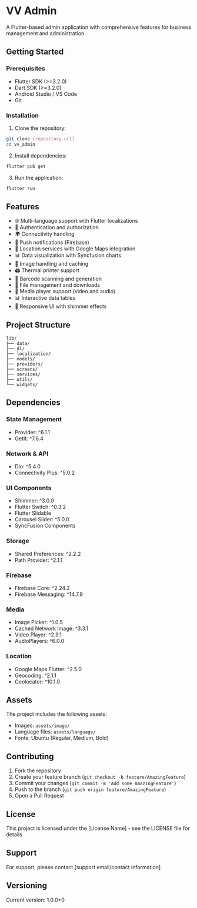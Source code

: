 # VV Admin

A Flutter-based admin application with comprehensive features for business management and administration.

## Getting Started

### Prerequisites

- Flutter SDK (>=3.2.0)
- Dart SDK (>=3.2.0)
- Android Studio / VS Code
- Git

### Installation

1. Clone the repository:
```bash
git clone [repository-url]
cd vv_admin
```

2. Install dependencies:
```bash
flutter pub get
```

3. Run the application:
```bash
flutter run
```

## Features

- 🌐 Multi-language support with Flutter localizations
- 🔐 Authentication and authorization
- 🌍 Connectivity handling
- 📱 Push notifications (Firebase)
- 📍 Location services with Google Maps integration
- 📊 Data visualization with Syncfusion charts
- 📸 Image handling and caching
- 🖨️ Thermal printer support
- 📱 Barcode scanning and generation
- 📂 File management and downloads
- 🎥 Media player support (video and audio)
- 📊 Interactive data tables
- 📱 Responsive UI with shimmer effects

## Project Structure

```
lib/
├── data/
├── di/
├── localization/
├── models/
├── providers/
├── screens/
├── services/
├── utils/
└── widgets/
```

## Dependencies

### State Management
- Provider: ^6.1.1
- GetIt: ^7.6.4

### Network & API
- Dio: ^5.4.0
- Connectivity Plus: ^5.0.2

### UI Components
- Shimmer: ^3.0.0
- Flutter Switch: ^0.3.2
- Flutter Slidable
- Carousel Slider: ^5.0.0
- SyncFusion Components

### Storage
- Shared Preferences: ^2.2.2
- Path Provider: ^2.1.1

### Firebase
- Firebase Core: ^2.24.2
- Firebase Messaging: ^14.7.9

### Media
- Image Picker: ^1.0.5
- Cached Network Image: ^3.3.1
- Video Player: ^2.9.1
- AudioPlayers: ^6.0.0

### Location
- Google Maps Flutter: ^2.5.0
- Geocoding: ^2.1.1
- Geolocator: ^10.1.0

## Assets

The project includes the following assets:
- Images: `assets/image/`
- Language files: `assets/language/`
- Fonts: Ubuntu (Regular, Medium, Bold)

## Contributing

1. Fork the repository
2. Create your feature branch (`git checkout -b feature/AmazingFeature`)
3. Commit your changes (`git commit -m 'Add some AmazingFeature'`)
4. Push to the branch (`git push origin feature/AmazingFeature`)
5. Open a Pull Request

## License

This project is licensed under the [License Name] - see the LICENSE file for details

## Support

For support, please contact [support email/contact information]

## Versioning

Current version: 1.0.0+0
